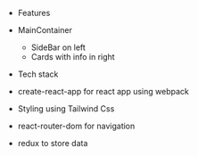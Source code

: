 - Features
 - MainContainer
   - SideBar on left
   - Cards with info in right

- Tech stack
 - create-react-app for react app using webpack
 - Styling using Tailwind Css
 - react-router-dom for navigation
 - redux to store data